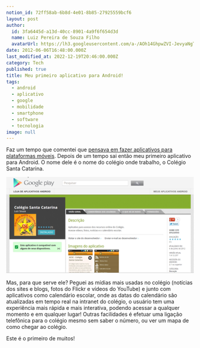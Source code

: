 ```yaml
---
notion_id: 72ff58ab-6b8d-4e01-8b85-27925559bcf6
layout: post
author:
  id: 3fa6445d-a13d-40cc-8901-4a9f6f654d3d
  name: Luiz Pereira de Souza Filho
  avatarUrl: https://lh3.googleusercontent.com/a-/AOh14GhpwZVI-JevyaNgTdlrOT6YN20cI6V9Kxtq38Ij8AQ=s100
date: 2012-06-06T16:48:00.000Z
last_modified_at: 2022-12-19T20:46:00.000Z
category: Tech
published: true
title: Meu primeiro aplicativo para Android!
tags:
  - android
  - aplicativo
  - google
  - mobilidade
  - smartphone
  - software
  - tecnologia
image: null
---
```


Faz um tempo que comentei que [pensava em fazer aplicativos para plataformas móveis](https://luizsouza.com/2012/04/17/pensamentos-moveis/). Depois de um tempo sai então meu primeiro aplicativo para Android. O nome dele é o nome do colégio onde trabalho, o Colégio Santa Catarina.

![Meu primeiro aplicativo para Android!](/wp-content/uploads/2012/06/Captura-de-tela-de-2012-06-06-163850.png)

Mas, para que serve ele? Peguei as mídias mais usadas no colégio (notícias dos sites e blogs, fotos do Flickr e vídeos do YouTube) e junto com aplicativos como calendário escolar, onde as datas do calendário são atualizadas em tempo real na intranet do colégio, o usuário tem uma experiência mais rápida e mais interativa, podendo acessar a qualquer momento e em qualquer lugar! Outras facilidades é efetuar uma ligação telefônica para o colégio mesmo sem saber o número, ou ver um mapa de como chegar ao colégio.

Este é o primeiro de muitos!

